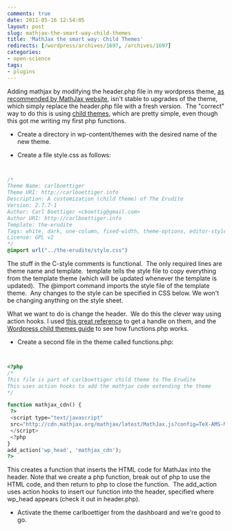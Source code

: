 ```yaml
---
comments: true
date: 2011-05-16 12:54:05
layout: post
slug: mathjax-the-smart-way-child-themes
title: 'MathJax the smart way: Child Themes'
redirects: [/wordpress/archives/1697, /archives/1697]
categories:
- open-science
tags:
- plugins
---
```


Adding mathjax by modifying the header.php file in my wordpress theme, [as recommended by MathJax website](http://www.mathjax.org/docs/1.1/platforms/wordpress.html), isn't stable to upgrades of the theme, which simply replace the header.php file with a fresh version.  The "correct" way to do this is using [child themes,](http://codex.wordpress.org/Child_Themes) which are pretty simple, even though this got me writing my first php functions.



	
  * Create a directory in wp-content/themes with the desired name of the new theme.

	
  * Create a file style.css as follows:



```css


/*
Theme Name: carlboettiger
Theme URI: http://carlboettiger.info
Description: A customization (child theme) of The Erudite
Version: 2.7.7-1
Author: Carl Boettiger <cboettig@gmail.com>
Author URI: http://carlboettiger.info
Template: the-erudite
Tags: white, dark, one-column, fixed-width, theme-options, editor-style, translation-ready, custom-menu
License: GPL v2
*/
@import url("../the-erudite/style.css")

```


The stuff in the C-style comments is functional.  The only required lines are theme name and template.  template tells the style file to copy everything from the template theme (which will be updated whenever the template is updated).  The @import command imports the style file of the template theme.  Any changes to the style can be specified in CSS below. We won't be changing anything on the style sheet.

What we want to do is change the header.  We do this the clever way using action hooks. I used [this great reference](http://themeshaper.com/2009/05/25/action-hooks-wordpress-child-themes/) to get a handle on them, and the [Wordpress child themes guide](http://codex.wordpress.org/Child_Themes) to see how functions.php works.



	
  * Create a second file in the theme called functions.php:



```php


<?php
/*
This file is part of carlboettiger child theme to The Erudite
This uses action hooks to add the mathjax code extending the theme
*/

function mathjax_cdn() {
 ?>
 <script type="text/javascript"
 src="http://cdn.mathjax.org/mathjax/latest/MathJax.js?config=TeX-AMS-MML_HTMLorMML">
 </script>
 <?php
}
add_action('wp_head', 'mathjax_cdn');
?>


```


This creates a function that inserts the HTML code for MathJax into the header. Note that we create a php function, break out of php to use the HTML code, and then return to php to close the function.  The add_action uses action hooks to insert our function into the header, specified where wp_head appears (check it out in header.php).

	
  * Activate the theme carlboettiger from the dashboard and we're good to go.


